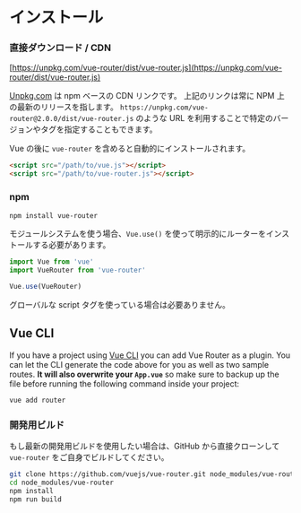 # インストール

### 直接ダウンロード / CDN

[https://unpkg.com/vue-router/dist/vue-router.js](https://unpkg.com/vue-router/dist/vue-router.js)

<!--email_off-->
[Unpkg.com](https://unpkg.com) は npm ベースの CDN リンクです。 上記のリンクは常に NPM 上の最新のリリースを指します。 `https://unpkg.com/vue-router@2.0.0/dist/vue-router.js` のような URL を利用することで特定のバージョンやタグを指定することもできます。
<!--/email_off-->

Vue の後に `vue-router` を含めると自動的にインストールされます。

``` html
<script src="/path/to/vue.js"></script>
<script src="/path/to/vue-router.js"></script>
```

### npm

``` bash
npm install vue-router
```

モジュールシステムを使う場合、`Vue.use()` を使って明示的にルーターをインストールする必要があります。

``` js
import Vue from 'vue'
import VueRouter from 'vue-router'

Vue.use(VueRouter)
```

グローバルな script タグを使っている場合は必要ありません。

## Vue CLI

If you have a project using [Vue CLI](https://cli.vuejs.org/) you can add Vue Router as a plugin. You can let the CLI generate the code above for you as well as two sample routes. **It will also overwrite your `App.vue`** so make sure to backup up the file before running the following command inside your project:

```sh
vue add router
```

### 開発用ビルド

もし最新の開発用ビルドを使用したい場合は、GitHub から直接クローンして `vue-router` をご自身でビルドしてください。

``` bash
git clone https://github.com/vuejs/vue-router.git node_modules/vue-router
cd node_modules/vue-router
npm install
npm run build
```
